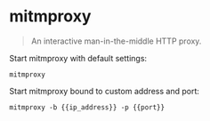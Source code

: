 mitmproxy
=========

> An interactive man-in-the-middle HTTP proxy.

Start mitmproxy with default settings:

    mitmproxy

Start mitmproxy bound to custom address and port:

    mitmproxy -b {{ip_address}} -p {{port}}
